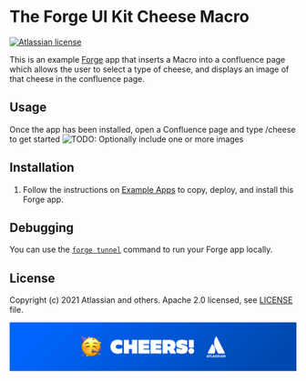 # The Forge UI Kit Cheese Macro

[![Atlassian license](https://img.shields.io/badge/license-Apache%202.0-blue.svg?style=flat-square)](LICENSE)

This is an example [Forge](https://developer.atlassian.com/platform/forge/) app that inserts a Macro into a confluence page which allows the user to select a type of cheese, and displays an image of that cheese in the confluence page. 

## Usage

Once the app has been installed, open a Confluence page and type /cheese to get started
![TODO: Optionally include one or more images](./demo.gif)

## Installation

1. Follow the instructions on [Example Apps](https://developer.atlassian.com/platform/forge/example-apps/) to copy, deploy, and install this Forge app.

## Debugging

You can use the [`forge tunnel`](https://developer.atlassian.com/platform/forge/change-the-frontend-with-forge-ui/#set-up-tunneling) command to run your Forge app locally. 

## License

Copyright (c) 2021 Atlassian and others.
Apache 2.0 licensed, see [LICENSE](LICENSE) file.

[![From Atlassian](https://raw.githubusercontent.com/atlassian-internal/oss-assets/master/banner-cheers.png)](https://www.atlassian.com)


